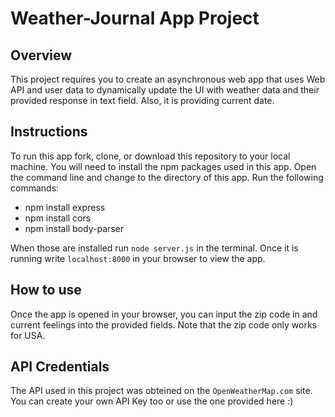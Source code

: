 # Weather-Journal App Project

## Overview

This project requires you to create an asynchronous web app that uses Web API and user data to dynamically update the UI with weather data and their provided response in text field. Also, it is providing current date.

## Instructions

To run this app fork, clone, or download this repository to your local machine. You will need to install the npm packages used in this app. Open the command line and change to the directory of this app. Run the following commands:

- npm install express
- npm install cors
- npm install body-parser

When those are installed run `node server.js` in the terminal. Once it is running write `localhost:8000` in your browser to view the app.

## How to use

Once the app is opened in your browser, you can input the zip code in and current feelings into the provided fields. Note that the zip code only works for USA.

## API Credentials

The API used in this project was obteined on the `OpenWeatherMap.com` site. You can create your own API Key too or use the one provided here :)
